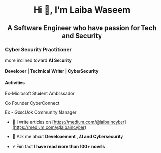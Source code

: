 <h1 align="center">Hi 👋, I'm Laiba Waseem</h1>
<h2 align="center">A Software Engineer who have  passion for  Tech  and Security  </h2> 
<h3> Cyber Security Practitioner </h3>
<p> more inclined toward <strong> AI Security </strong> <p>
<h4> Developer | Technical  Writer | CyberSecurity  </h4>
 
 <h4>Activities</h4>
 <p></p> Ex-Microsoft Student Ambassador <p>
 <p> Co Founder CyberConnect<p>
 <p> Ex - GdscUok Community Manager <p>

- 📝 I  write articles on [https://medium.com/@laibaincyber](https://medium.com/@laibaincyber)

- 💬 Ask me about **Developement , AI and Cybersecurity**
- ⚡ Fun fact **I have read more than 100+ novels**

